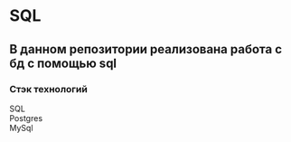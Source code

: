 # SQL
## В данном репозитории реализована работа с бд с помощью sql
### Стэк технологий
SQL  
Postgres  
MySql  
